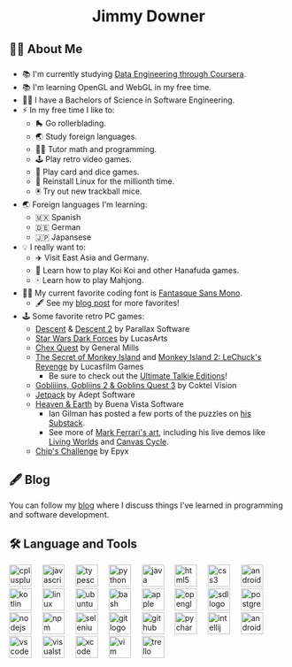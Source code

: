 <h1 align="center">Jimmy Downer</h1>

## 👩‍💻 About Me

###

- 📚 I'm currently studying [Data Engineering through Coursera](https://www.coursera.org/professional-certificates/ibm-data-engineer).
- 📚 I'm learning OpenGL and WebGL in my free time.
- 👨‍🎓 I have a Bachelors of Science in Software Engineering.
- ⚡ In my free time I like to:
  - 🛼 Go rollerblading.
  - 🌏 Study foreign languages.
  - 👨‍🏫 Tutor math and programming.
  - 🕹️ Play retro video games.
  - 🎲 Play card and dice games.
  - 🐧 Reinstall Linux for the millionth time.
  - 🖲️ Try out new trackball mice.
- 🌏 Foreign languages I'm learning:
  - 🇲🇽 Spanish
  - 🇩🇪 German
  - 🇯🇵 Japansese
- 💡 I really want to:
  - ✈️ Visit East Asia and Germany.
  - 🎴 Learn how to play Koi Koi and other Hanafuda games.
  - 🀄 Learn how to play Mahjong.
- 👨‍💻 My current favorite coding font is [Fantasque Sans Mono](https://github.com/belluzj/fantasque-sans).
  - 🖋️ See my [blog post](blog/2025-03-19.md) for more favorites!
- 🕹️ Some favorite retro PC games:
  - [Descent](https://www.gog.com/en/game/descent) & [Descent 2](https://www.gog.com/en/game/descent_2) by Parallax Software
  - [Star Wars Dark Forces](https://www.gog.com/en/game/star_wars_dark_forces) by LucasArts
  - [Chex Quest](https://en.wikipedia.org/wiki/Chex_Quest) by General Mills
  - [The Secret of Monkey Island](https://www.gog.com/en/game/the_secret_of_monkey_island_special_edition) and [Monkey Island 2: LeChuck's Revenge](https://www.gog.com/en/game/monkey_island_2_special_edition_lechucks_revenge) by Lucasfilm Games
    - Be sure to check out the [Ultimate Talkie Editions](https://gratissaugen.de/ultimatetalkies/)!
  - [Gobliiins, Gobliins 2 & Goblins Quest 3](https://www.gog.com/en/game/gobliiins_pack) by Coktel Vision
  - [Jetpack](https://www.adeptsoftware.com/jetpack/) by Adept Software
  - [Heaven & Earth](https://iangilman.com/software/heavenearth.php) by Buena Vista Software
    - Ian Gilman has posted a few ports of the  puzzles on [his Substack](https://iangilman.substack.com/).
    - See more of [Mark Ferrari's art](https://www.markferrari.com/image-archives), including his live demos like [Living Worlds](http://www.effectgames.com/demos/worlds/) and [Canvas Cycle](http://www.effectgames.com/demos/canvascycle/).
  - [Chip's Challenge](https://en.wikipedia.org/wiki/Chip%27s_Challenge) by Epyx

## 🖋️ Blog

You can follow my [blog](blog/README.md) where I discuss things I've learned in programming and software development.

## 🛠 Language and Tools

<div align="left">
  <img src="https://cdn.jsdelivr.net/gh/devicons/devicon/icons/cplusplus/cplusplus-original.svg" height="40" alt="cplusplus logo"  />
  <img width="12" />
  <img src="https://cdn.jsdelivr.net/gh/devicons/devicon/icons/javascript/javascript-original.svg" height="40" alt="javascript logo"  />
  <img width="12" />
  <img src="https://cdn.jsdelivr.net/gh/devicons/devicon/icons/typescript/typescript-original.svg" height="40" alt="typescript logo"  />
  <img width="12" />
  <img src="https://cdn.jsdelivr.net/gh/devicons/devicon/icons/python/python-original.svg" height="40" alt="python logo"  />
  <img width="12" />
  <img src="https://cdn.jsdelivr.net/gh/devicons/devicon/icons/java/java-original.svg" height="40" alt="java logo"  />
  <img width="12" />
  <img src="https://cdn.jsdelivr.net/gh/devicons/devicon/icons/html5/html5-original.svg" height="40" alt="html5 logo"  />
  <img width="12" />
  <img src="https://cdn.jsdelivr.net/gh/devicons/devicon/icons/css3/css3-original.svg" height="40" alt="css3 logo"  />
  <img width="12" />
  <img src="https://cdn.jsdelivr.net/gh/devicons/devicon/icons/android/android-original.svg" height="40" alt="android logo"  />
  <img width="12" />
  <img src="https://cdn.jsdelivr.net/gh/devicons/devicon/icons/kotlin/kotlin-original.svg" height="40" alt="kotlin logo"  />
  <img width="12" />
  <img src="https://cdn.jsdelivr.net/gh/devicons/devicon/icons/linux/linux-original.svg" height="40" alt="linux logo"  />
  <img width="12" />
  <img src="https://cdn.jsdelivr.net/gh/devicons/devicon/icons/ubuntu/ubuntu-plain.svg" height="40" alt="ubuntu logo"  />
  <img width="12" />
  <img src="https://cdn.jsdelivr.net/gh/devicons/devicon/icons/bash/bash-original.svg" height="40" alt="bash logo"  />
  <img width="12" />
  <img src="https://cdn.jsdelivr.net/gh/devicons/devicon/icons/apple/apple-original.svg" height="40" alt="apple logo"  />
  <img width="12" />
  <img src="https://cdn.jsdelivr.net/gh/devicons/devicon/icons/opengl/opengl-original.svg" height="40" alt="opengl logo"  />
  <img width="12" />
  <img src="https://cdn.jsdelivr.net/gh/devicons/devicon/icons/sdl/sdl-original.svg" height="40" alt="sdl logo"  />
  <img width="12" />
  <img src="https://cdn.jsdelivr.net/gh/devicons/devicon/icons/postgresql/postgresql-original.svg" height="40" alt="postgresql logo"  />
  <img width="12" />
  <img src="https://cdn.jsdelivr.net/gh/devicons/devicon/icons/nodejs/nodejs-original.svg" height="40" alt="nodejs logo"  />
  <img width="12" />
  <img src="https://cdn.jsdelivr.net/gh/devicons/devicon/icons/npm/npm-original-wordmark.svg" height="40" alt="npm logo"  />
  <img width="12" />
  <img src="https://cdn.jsdelivr.net/gh/devicons/devicon/icons/selenium/selenium-original.svg" height="40" alt="selenium logo"  />
  <img width="12" />
  <img src="https://cdn.jsdelivr.net/gh/devicons/devicon/icons/git/git-original.svg" height="40" alt="git logo"  />
  <img width="12" />
  <img src="https://cdn.jsdelivr.net/gh/devicons/devicon/icons/github/github-original.svg" height="40" alt="github logo"  />
  <img width="12" />
  <img src="https://cdn.jsdelivr.net/gh/devicons/devicon/icons/pycharm/pycharm-original.svg" height="40" alt="pycharm logo"  />
  <img width="12" />
  <img src="https://cdn.jsdelivr.net/gh/devicons/devicon/icons/intellij/intellij-original.svg" height="40" alt="intellij logo"  />
  <img width="12" />
  <img src="https://cdn.jsdelivr.net/gh/devicons/devicon/icons/androidstudio/androidstudio-original.svg" height="40" alt="androidstudio logo"  />
  <img width="12" />
  <img src="https://cdn.jsdelivr.net/gh/devicons/devicon/icons/vscode/vscode-original.svg" height="40" alt="vscode logo"  />
  <img width="12" />
  <img src="https://cdn.jsdelivr.net/gh/devicons/devicon/icons/visualstudio/visualstudio-plain.svg" height="40" alt="visualstudio logo"  />
  <img width="12" />
  <img src="https://cdn.jsdelivr.net/gh/devicons/devicon/icons/xcode/xcode-original.svg" height="40" alt="xcode logo"  />
  <img width="12" />
  <img src="https://cdn.jsdelivr.net/gh/devicons/devicon/icons/vim/vim-original.svg" height="40" alt="vim logo"  />
  <img width="12" />
  <img src="https://cdn.jsdelivr.net/gh/devicons/devicon/icons/trello/trello-plain.svg" height="40" alt="trello logo"  />
</div>

